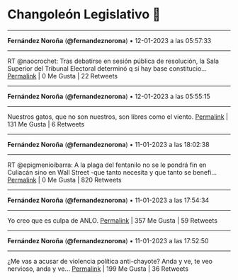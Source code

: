# Changoleón Legislativo 🙈
*****
**Fernández Noroña** (**@fernandeznorona**) • 12-01-2023 a las 05:57:33
*****
RT @naocrochet: Tras debatirse en sesión pública de resolución, la Sala Superior del Tribunal Electoral determinó q sí hay base constitucio…
[Permalink](https://twitter.com/fernandeznorona/status/1613535657355247616) | 0 Me Gusta | 22 Retweets
*****
**Fernández Noroña** (**@fernandeznorona**) • 12-01-2023 a las 05:55:15
*****
Nuestros gatos, que no son nuestros, son libres como el viento.
[Permalink](https://twitter.com/fernandeznorona/status/1613535078428065796) | 131 Me Gusta | 6 Retweets
*****
**Fernández Noroña** (**@fernandeznorona**) • 11-01-2023 a las 18:02:38
*****
RT @epigmenioibarra: A la plaga del fentanilo no se le pondrá fin en Culiacán sino en Wall Street -que tanto necesita y que tanto se benefi…
[Permalink](https://twitter.com/fernandeznorona/status/1613355743507542017) | 0 Me Gusta | 820 Retweets
*****
**Fernández Noroña** (**@fernandeznorona**) • 11-01-2023 a las 17:54:34
*****
Yo creo que es culpa de ANLO.
[Permalink](https://twitter.com/fernandeznorona/status/1613353713359519747) | 357 Me Gusta | 59 Retweets
*****
**Fernández Noroña** (**@fernandeznorona**) • 11-01-2023 a las 17:52:50
*****
¿Me vas a acusar de violencia política anti-chayote? Anda y ve, te veo nervioso, anda y ve…
[Permalink](https://twitter.com/fernandeznorona/status/1613353275436470272) | 199 Me Gusta | 36 Retweets
